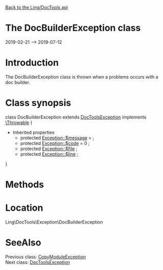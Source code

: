 [Back to the Ling/DocTools api](https://github.com/lingtalfi/DocTools/blob/master/doc/api/Ling/DocTools.md)



The DocBuilderException class
================
2019-02-21 --> 2019-07-12






Introduction
============

The DocBuilderException class is thrown when a problems occurs with a doc builder.



Class synopsis
==============


class <span class="pl-k">DocBuilderException</span> extends [DocToolsException](https://github.com/lingtalfi/DocTools/blob/master/doc/api/Ling/DocTools/Exception/DocToolsException.md) implements [\Throwable](http://php.net/manual/en/class.throwable.php) {

- Inherited properties
    - protected  [Exception::$message](#property-message) =  ;
    - protected  [Exception::$code](#property-code) = 0 ;
    - protected  [Exception::$file](#property-file) ;
    - protected  [Exception::$line](#property-line) ;

}






Methods
==============






Location
=============
Ling\DocTools\Exception\DocBuilderException


SeeAlso
==============
Previous class: [CopyModuleException](https://github.com/lingtalfi/DocTools/blob/master/doc/api/Ling/DocTools/Exception/CopyModuleException.md)<br>Next class: [DocToolsException](https://github.com/lingtalfi/DocTools/blob/master/doc/api/Ling/DocTools/Exception/DocToolsException.md)<br>

